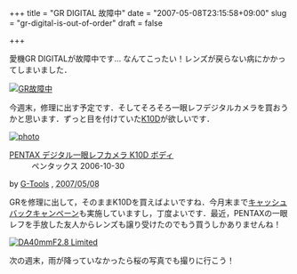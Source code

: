+++
title = "GR DIGITAL 故障中"
date = "2007-05-08T23:15:58+09:00"
slug = "gr-digital-is-out-of-order"
draft = false

+++

<p>愛機GR DIGITALが故障中です… なんてこったい！レンズが戻らない病にかかってしまいました．</p>
<p><a href="http://www.flickr.com/photos/june29/489867303/" title="Photo Sharing"><img src="http://farm1.static.flickr.com/207/489867303_d527c4d057.jpg" alt="GR故障中" /></a></p>
<p>今週末，修理に出す予定です．そしてそろそろ一眼レフデジタルカメラを買おうかと思います．ずっと目を付けていた<a href="http://www.digital.pentax.co.jp/ja/35mm/k10d/" target="_blank">K10D</a>が欲しいです．</p>
<div class="hreview" ><a class="item url" href="http://www.amazon.co.jp/exec/obidos/ASIN/B000ILZGOQ/cameralady-22/ref=nosim/"><img src="http://ec1.images-amazon.com/images/I/21LMHJxJ65L.jpg" alt="photo" class="photo" style="border:none;" /></a></p>
<dl style="margin-bottom:0.5em; text-align:left;">
<dt class="fn"><a class="item url" href="http://www.amazon.co.jp/exec/obidos/ASIN/B000ILZGOQ/cameralady-22/ref=nosim/">PENTAX デジタル一眼レフカメラ K10D ボディ</a></dt>
<dd>ペンタックス 2006-10-30</dd>
</dl>
<p class="gtools" >by <a href="http://www.goodpic.com/mt/aws/index.html" >G-Tools</a> ,  <abbr class="dtreviewed" title="2007/05/08">2007/05/08</abbr></p>
</div>
<p>GRを修理に出して，そのままK10Dを買えばよいですね．今月末まで<a href="http://www.pentax.co.jp/japan/info/cashback_besthit/" target="_blank">キャッシュバックキャンペーン</a>も実施していますし，丁度よいです．最近，PENTAXの一眼レフを手放した友人からレンズも譲り受けたのでもう買うしかありませんね！</p>
<p><a href="http://www.flickr.com/photos/june29/489867609/" title="Photo Sharing"><img src="http://farm1.static.flickr.com/194/489867609_d73f20b7e4.jpg" alt="DA40mmF2.8 Limited" /></a></p>
<p>次の週末，雨が降っていなかったら桜の写真でも撮りに行こう！</p>
